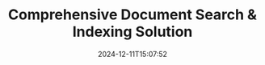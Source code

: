 ---
############################# Static ############################
layout: "family"
date:  2024-12-11T15:07:52
draft: false

product: "Search"
product_tag: "search"

lang: en

############################# Head ############################
head_title: "Document Text Search & Indexing | APIs & Free Web App"
head_description: "Perform efficient text search and data indexing on PDF, MS Office, OpenDocument, and other popular file formats using our APIs or the free online Document Search app."

############################# Header ############################
title: "Comprehensive Document Search & Indexing Solution"
description:  |
  Perform text search and indexing on PDF, Microsoft Office, OpenOffice and many other document file formats.

  Quickly locate information in large document collections with advanced full-text search capabilities.

  Customize search features like synonyms, fuzzy search, and stemming to enhance accuracy and results.

############################# Supported Platforms ###############################
supported_platforms:
  enable: true
  head_title: "Choose your platform"
  title: "Platform independence"
  description: "GroupDocs.Search is compatible with the following operating systems and frameworks:"
  details_link_title: "Learn more"

  items:
    # items loop
    - title: ".NET"
      description: GroupDocs.Search .NET 
      color: "blue"
      tag: "net"
      link: "/search/net/"
      features_link: "https://docs.groupdocs.com/search/net/system-requirements/"
      features:
          # features loop
          - rows: "3"
            content: |
                    .NET Framework 4.5 or later
      
          # features loop
          - rows: "4"
            content: |
                    Windows Desktop <br> Windows Server <br> Linux
      
          # features loop
          - rows: "3"
            content: |
                    Microsoft Visual Studio
      
          # features loop
          - rows: "1"
            content: |
                    70+ file formats
      

    # items loop
    - title: "Java"
      description: GroupDocs.Search Java
      color: "red"
      tag: "java"
      link: "/search/java/"
      features_link: "https://docs.groupdocs.com/search/java/system-requirements/"
      features:
          # features loop
          - rows: "3"
            content: |
                    Java SE 8 (1.8) or later
      
          # features loop
          - rows: "4"
            content: |
                    Windows <br> Linux <br> Mac OS
      
          # features loop
          - rows: "3"
            content: |
                   NetBeans <br> IntelliJ IDEA <br> Eclipse 
      
          # features loop
          - rows: "1"
            content: |
                    70+ file formats
      

    # items loop
    - title: "Node.js"
      description: GroupDocs.Search Node.js
      color: "green"
      tag: "nodejs-java"
      link: "/search/nodejs-java/"
      features_link: "https://docs.groupdocs.com/search/nodejs-java/system-requirements/"
      features:
          # features loop
          - rows: "3"
            content: |
                    Node.js 16+ and J2SE 8.0 (1.8)+
      
          # features loop
          - rows: "4"
            content: |
                    Windows <br> Linux <br> Mac OS
      
          # features loop
          - rows: "3"
            content: |
                    Atom <br> Visual Studio Code <br> Any other text editor
      
          # features loop
          - rows: "1"
            content: |
                    70+ file formats


############################# Features ###############################
features:
  enable: true
  title: "Key Features of GroupDocs.Search"
  description: "GroupDocs.Search provides powerful tools for indexing and searching text in popular document formats. Simplify and enhance document management with advanced search functionality."

  items:
    # items loop
    - icon: "view"
      title: "Advanced text search"
      content: "Perform fast and accurate text searches across indexed documents."

    # items loop
    - icon: "manipulate"
      title: "Customizable search options"
      content: "Utilize features like fuzzy search, synonyms, and stemming for more precise results."

    # items loop
    - icon: "merge"
      title: "Support for multiple formats"
      content: "Index and search content in Microsoft Office, PDF, OpenOffice, and other common formats."

    # items loop
    - icon: "additional"
      title: "Efficient indexing"
      content: "Quickly build and maintain indexes for large document collections."

############################# Code samples ############################
code_samples:
  enable: true
  title: "Searching text in popular document formats"
  description: "GroupDocs.Search code examples"
  items:
    # code sample loop
    - title: "Text Search"
      content: |
       GroupDocs.Search is a powerful tool for finding text in documents. You can search through multiple documents in various formats stored in a specific folder. The search results are saved in a separate folder, allowing you to access and reuse them without running the search again.
      samples:
        - language: "C#"
          color: "blue"
          content: |
            ```csharp {style=abap}   
            // Create an instance of the Index class, specifying the folder for storing indexes.
            Index index = new Index("\\Index Folder");

            //Specify the path to the documents where the search will be performed.
            index.Add("\\Documents Folder");

            //Create an instance of the SearchOptions object.
            SearchOptions options = new SearchOptions();

            //Perform the search for the desired text.
            SearchResult result = index.Search("ipsum dolor", options);

            //Handle and process the search results.
            if (result.DocumentCount > 0){
                Console.WriteLine("Documents: " + result.DocumentCount);
                for (int i = 0; i < result.DocumentCount; i++)
                {
                    FoundDocument document = result.GetFoundDocument(i);
                    Console.WriteLine("Document: " + document.DocumentInfo.FilePath);
                    Console.WriteLine("Found: " + document.FoundFields.Length);
                }
            }

            ```
        - language: "Java"
          color: "red"
          content: |
            ```java {style=abap}   
            // Create an instance of the Index class, specifying the folder for storing indexes.
            Index index = new Index("\\Index Folder");

            //Specify the path to the documents where the search will be performed.
            index.add("\\Documents Folder");

            //Create an instance of the SearchOptions object.
            SearchOptions options = new SearchOptions();

            //Perform the search for the desired text.
            SearchResult result = index.search("ipsum dolor", options);

            //Handle and process the search results.
            if (result.getDocumentCount() > 0){
                System.out.println("Documents: " + result.getDocumentCount());
                for (int i = 0; i < result.getDocumentCount(); i++)
                {
                    FoundDocument document = result.getFoundDocument(i);
                    System.out.println("Document: " + document.getDocumentInfo().getFilePath());
                    System.out.println("Found: " + document.getFoundFields().length);
                }
            }

            ```
        - language: "TypeScript"
          color: "green"
          content: |
            ```javascript {style=abap}   
            const searchLib = require('@groupdocs/groupdocs.search');

            // Create an instance of the Index class, specifying the folder for storing indexes.
            const index = new searchLib.Index('\\Index Folder');

            //Specify the path to the documents where the search will be performed.
            index.add('\\Documents Folder');

            //Create an instance of the SearchOptions object.
            const options = new searchLib.SearchOptions();

            //Perform the search for the desired text.
            const result = index.search('ipsum dolor', options);

            //Handle and process the search results.
            if (result.getDocumentCount() > 0){
                console.log('Documents: ' + result.getDocumentCount());
                for (int i = 0; i < result.getDocumentCount(); i++)
                {
                    const document = result.getFoundDocument(i);
                    console.log('Document: ' + document.getDocumentInfo().getFilePath());
                    console.log('Found: ' + document.getFoundFields().length);
                }
            }

            ```


############################# Supported Formats ###############################
formats:
  enable: true
  title: "Supports 70+ file formats"
  description: "GroupDocs.Search supports almost all widely used file formats"

############################# Metrics ###############################
metrics:
  enable: true
  title: "Our Product Stats"
  description: "Discover key metrics showcasing our performance, reach, and growth."

  items:
    # items loop
    - number: "70+"
      title: "Supported Formats"
      content: "We provide compatibility with over 70 popular document formats."

    # items loop
    - number: "500k"
      title: "NuGet Downloads"
      content: "GroupDocs.Search for .NET has been downloaded more than 500,000 times on NuGet."

    # items loop
    - number: "12k"
      title: "Maven Downloads"
      content: "Java developers have downloaded GroupDocs.Search over 12,000 times from Maven."

    # items loop
    - number: "150+"
      title: "Satisfied Customers"
      content: "Developers and leading businesses worldwide rely on our products for innovative solutions."


############################# Customers ###############################
customers:
  enable: true
  title: "Our Happy Customers"
  description: "GroupDocs libraries are trusted by leading brands and organizations worldwide."

  items:
    # items loop
    - title: "BenQ Corporation"
      logo: "benq"
      
    # items loop
    - title: "Nasdaq Stock Market"
      logo: "nasdaq"
      
    # items loop
    - title: "AT&T Inc."
      logo: "att"
      
    # items loop
    - title: "Customer logo AstraZeneca"
      logo: "astrazeneca"
      
    # items loop
    - title: "Central Bank of Argentina"
      logo: "argentinacentralbank"
      
    # items loop
    - title: "Roche Holding AG"
      logo: "roche"
      
    # items loop
    - title: "Capita"
      logo: "capita"
      
    # items loop
    - title: "Axa S.A."
      logo: "axa"
      
    # items loop
    - title: "Instructure Inc."
      logo: "instructure"
      
    # items loop
    - title: "Wipro"
      logo: "wipro"


############################# Actions ###############################
actions:
  enable: true
  title: "Start Your Journey Today!"
  description: "Experience GroupDocs.Search for free on your preferred platform."

  items:
    # items loop
    - title: ".NET"
      color: "blue"
      link: "/search/net/"

    # items loop
    - title: "Java"
      color: "red"
      link: "/search/java/"

############################# FAQ ###############################
faq:
  enable: true
  title: "Frequently Asked Questions"
  description: "Find answers to common questions about GroupDocs.Search."

  items:
    # items loop
    - question: "Does GroupDocs.Search require external tools for searching documents?"
      answer: "No, GroupDocs.Search works as a standalone solution and does not need additional tools or software like Adobe Acrobat or Microsoft Office to perform searches."

    # items loop
    - question: "Can I test GroupDocs.Search before purchasing?"
      answer: "Yes, you can! GroupDocs.Search offers a free trial. You can explore its features, though the trial version may include limitations such as watermarks or restricted functionality. To unlock all features, you can request a free 30-day temporary license. Learn more on the [temporary license](https://purchase.groupdocs.com/temporary-license/) page."

    # items loop
    - question: "What licensing options are available?"
      answer: "We provide several licensing models for GroupDocs.Search, tailored to different needs. Choose a license based on your team size, usage scenario, or whether you need the SDK/API for client distribution. For flexible usage, consider a metered license where you pay based on actual usage. Learn more about your options on the [pricing](https://purchase.groupdocs.com/pricing/search/net/) page."

############################# App links ###############################
app_links:
  enable: true
  title: "GroupDocs.Search Web Apps"
  description: "Explore GroupDocs.Search with our free web application. Perform text searches and indexing on over 70 popular file formats directly in your browser—completely free."

  items:
    # items loop
    - title: "GroupDocs.Search Total"
      content: "Search within PDF, Excel, Word, PowerPoint, and other file types straight from your web browser."
      icon: "groupdocs_watermark-app"
      link: "https://products.groupdocs.app/search/total"

    # items loop
    - title: "GroupDocs.Search Word"
      content: "Upload DOCX to perform advanced text searches without needing to install software."
      icon: "groupdocs_words-app"
      link: "https://products.groupdocs.app/search/docx"

    # items loop
    - title: "GroupDocs.Search PDF"
      content: "Test PDFs indexing and retrieval capabilities on various formats for free."
      icon: "groupdocs_pdf-app"
      link: "https://products.groupdocs.app/search/pdf"


---